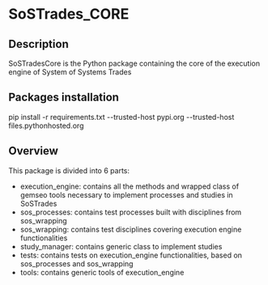 
# SoSTrades_CORE


## Description
SoSTradesCore is the Python package containing the core of the execution engine of System of Systems Trades

## Packages installation
pip install -r requirements.txt --trusted-host pypi.org --trusted-host files.pythonhosted.org

## Overview
This package is divided into 6 parts:

- execution_engine: contains all the methods and wrapped class of gemseo tools necessary to implement processes and studies in SoSTrades
- sos_processes: contains test processes built with disciplines from sos_wrapping
- sos_wrapping: contains test disciplines covering execution engine functionalities
- study_manager: contains generic class to implement studies
- tests: contains tests on execution_engine functionalities, based on sos_processes and sos_wrapping
- tools: contains generic tools of execution_engine
